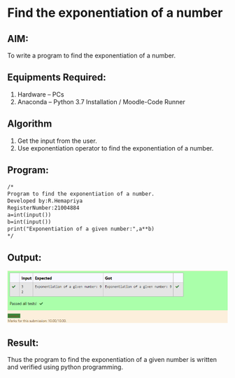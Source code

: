 # Find the exponentiation of a number

## AIM:
To write a program to find the exponentiation of a number.

## Equipments Required:
1. Hardware – PCs
2. Anaconda – Python 3.7 Installation / Moodle-Code Runner

## Algorithm
1. Get the input from the user.
2. Use exponentiation operator to find the exponentiation of a number.

## Program:
```
/*
Program to find the exponentiation of a number.
Developed by:R.Hemapriya 
RegisterNumber:21004884
a=int(input())
b=int(input())
print("Exponentiation of a given number:",a**b) 
*/
```

## Output:
![exponentiation of a number](ss2.png)


## Result:
Thus the program to find the exponentiation of a given number is written and verified using python programming.
